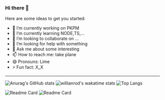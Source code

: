 ### Hi there 👋

Here are some ideas to get you started:

- 🔭 I’m currently working on PKPM
- 🌱 I’m currently learning NODE,TS,...
- 👯 I’m looking to collaborate on ...
- 🤔 I’m looking for help with something
- 💬 Ask me about some interesting
- 📫 How to reach me: take plane
- 😄 Pronouns: Lime
- ⚡ Fun fact: X_X
---
![Anurag's GitHub stats](https://github-readme-stats.vercel.app/api?username=cloudsTwo&show_icons=true&theme=react)
![willianrod's wakatime stats](https://github-readme-stats.vercel.app/api/wakatime?username=Lime&theme=react)
![Top Langs](https://github-readme-stats.vercel.app/api/top-langs/?username=cloudsTwo&theme=react)

![Readme Card](https://github-readme-stats.vercel.app/api/pin/?username=cloudsTwo&repo=cookie-project&theme=blueberry)
![Readme Card](https://github-readme-stats.vercel.app/api/pin/?username=cloudsTwo&repo=vuepress_show_page&theme=blueberry)

